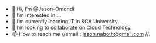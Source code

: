 - 👋 Hi, I’m @Jason-Omondi
- 👀 I’m interested in ...
- 🌱 I’m currently learning IT in KCA University.
- 💞️ I’m looking to collaborate on Cloud Technology.
- 📫 How to reach me //email : jason.naboth@gmail.com //.


